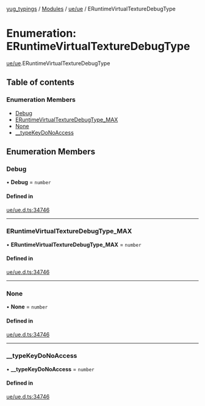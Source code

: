 [yug_typings](../README.md) / [Modules](../modules.md) / [ue/ue](../modules/ue_ue.md) / ERuntimeVirtualTextureDebugType

# Enumeration: ERuntimeVirtualTextureDebugType

[ue/ue](../modules/ue_ue.md).ERuntimeVirtualTextureDebugType

## Table of contents

### Enumeration Members

- [Debug](ue_ue.ERuntimeVirtualTextureDebugType.md#debug)
- [ERuntimeVirtualTextureDebugType\_MAX](ue_ue.ERuntimeVirtualTextureDebugType.md#eruntimevirtualtexturedebugtype_max)
- [None](ue_ue.ERuntimeVirtualTextureDebugType.md#none)
- [\_\_typeKeyDoNoAccess](ue_ue.ERuntimeVirtualTextureDebugType.md#__typekeydonoaccess)

## Enumeration Members

### Debug

• **Debug** = `number`

#### Defined in

[ue/ue.d.ts:34746](https://github.com/YugMetaverse/yug_typings/blob/25cad34/ue/ue.d.ts#L34746)

___

### ERuntimeVirtualTextureDebugType\_MAX

• **ERuntimeVirtualTextureDebugType\_MAX** = `number`

#### Defined in

[ue/ue.d.ts:34746](https://github.com/YugMetaverse/yug_typings/blob/25cad34/ue/ue.d.ts#L34746)

___

### None

• **None** = `number`

#### Defined in

[ue/ue.d.ts:34746](https://github.com/YugMetaverse/yug_typings/blob/25cad34/ue/ue.d.ts#L34746)

___

### \_\_typeKeyDoNoAccess

• **\_\_typeKeyDoNoAccess** = `number`

#### Defined in

[ue/ue.d.ts:34746](https://github.com/YugMetaverse/yug_typings/blob/25cad34/ue/ue.d.ts#L34746)
